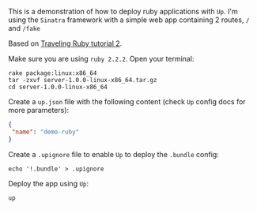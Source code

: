 This is a demonstration of how to deploy ruby applications with `Up`. I'm using the `Sinatra` framework with a simple web app containing 2 routes, `/` and `/fake`

Based on [Traveling Ruby tutorial 2](https://github.com/phusion/traveling-ruby/blob/master/TUTORIAL-2.md).

Make sure you are using `ruby 2.2.2`. Open your terminal:

```shell
rake package:linux:x86_64
tar -zxvf server-1.0.0-linux-x86_64.tar.gz
cd server-1.0.0-linux-x86_64
```

Create a `up.json` file with the following content (check `Up` config docs for more parameters):

```json
{
 "name": "demo-ruby"
}
```

Create a `.upignore` file to enable `Up` to deploy the `.bundle` config:

```shell
echo '!.bundle' > .upignore
```

Deploy the app using `Up`:

```shell
up
```